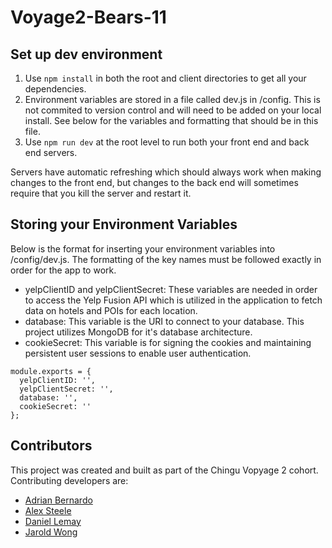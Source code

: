 # Voyage2-Bears-11

## Set up dev environment

1. Use `npm install` in both the root and client directories to get all your dependencies.
2. Environment variables are stored in a file called dev.js in /config. This is not commited to version control and will need to be added on your local install. See below for the variables and formatting that should be in this file.
3. Use `npm run dev` at the root level to run both your front end and back end servers.

Servers have automatic refreshing which should always work when making changes to the front end, but changes to the back end will sometimes require that you kill the server and restart it.

## Storing your Environment Variables

Below is the format for inserting your environment variables into /config/dev.js. The formatting of the key names must be followed exactly in order for the app to work.

* yelpClientID and yelpClientSecret: These variables are needed in order to access the Yelp Fusion API which is utilized in the application to fetch data on hotels and POIs for each location.
* database: This variable is the URI to connect to your database. This project utilizes MongoDB for it's database architecture.
* cookieSecret: This variable is for signing the cookies and maintaining persistent user sessions to enable user authentication.

```
module.exports = {
  yelpClientID: '',
  yelpClientSecret: '',
  database: '',
  cookieSecret: ''
};
```

## Contributors

This project was created and built as part of the Chingu Vopyage 2 cohort. Contributing developers are:

* [Adrian Bernardo](https://github.com/bernar83)
* [Alex Steele](https://github.com/alexsteele110)
* [Daniel Lemay](https://github.com/dslemay)
* [Jarold Wong](https://github.com/jaroldwong)
